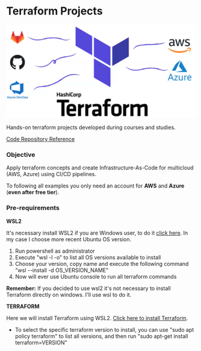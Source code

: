 # Terraform Projects

![cover](img/cover.png)

Hands-on terraform projects developed during courses and studies.

[Code Repository Reference](https://gitlab.com/terraform-basico-ao-avancado?page=1)

### Objective
Apply terraform concepts and create Infrastructure-As-Code for multicloud (AWS, Azure) using CI/CD pipelines. 

To following all examples you only need an account for **AWS** and **Azure** (**even after free tier**).

### Pre-requirements

**WSL2**

It's necessary install WSL2 if you are Windows user, to do it [click here](https://learn.microsoft.com/pt-br/windows/wsl/install). In my case I choose more recent Ubuntu OS version.

1. Run powershell as administrator
2. Execute "wsl -l -o" to list all OS versions available to install
3. Choose your version, copy name and execute the following command "wsl --install -d OS_VERSION_NAME"
4. Now will ever use Ubuntu console to run all terraform commands

**Remember:** If you decided to use wsl2 it's not necessary to install Terraform directly on windows. I'll use wsl to do it.

**TERRAFORM**

Here we will install Terraform using WSL2. [Click here to install Terraform](https://developer.hashicorp.com/terraform/tutorials/aws-get-started/install-cli#install-terraform).

- To select the specific terraform version to install, you can use "sudo apt policy terraform" to list all versions, and then run "sudo apt-get install terraform=VERSION"